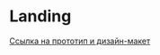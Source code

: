 # Landing

[Ссылка на прототип и дизайн-макет](https://www.figma.com/file/oSusU88uGvuwE0nU6OcxY4/VADE-%2B-(Copy)?type=design&node-id=0%3A1&mode=design&t=aWUm4GdBLHsy5YNh-1)

